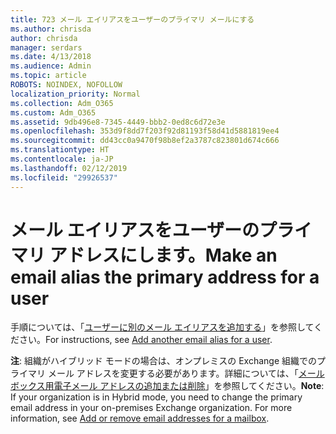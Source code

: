 ```yaml
---
title: 723 メール エイリアスをユーザーのプライマリ メールにする
ms.author: chrisda
author: chrisda
manager: serdars
ms.date: 4/13/2018
ms.audience: Admin
ms.topic: article
ROBOTS: NOINDEX, NOFOLLOW
localization_priority: Normal
ms.collection: Adm_O365
ms.custom: Adm_O365
ms.assetid: 9db496e8-7345-4449-bbb2-0ed8c6d72e3e
ms.openlocfilehash: 353d9f8dd7f203f92d81193f58d41d5881819ee4
ms.sourcegitcommit: dd43cc0a9470f98b8ef2a3787c823801d674c666
ms.translationtype: HT
ms.contentlocale: ja-JP
ms.lasthandoff: 02/12/2019
ms.locfileid: "29926537"
---
```

# <a name="make-an-email-alias-the-primary-address-for-a-user"></a><span data-ttu-id="50992-102">メール エイリアスをユーザーのプライマリ アドレスにします。</span><span class="sxs-lookup"><span data-stu-id="50992-102">Make an email alias the primary address for a user</span></span>

<span data-ttu-id="50992-103">手順については、「[ユーザーに別のメール エイリアスを追加する](https://support.office.com/article/0b0bd900-68b1-4bf5-808b-5d240a7739f4)」を参照してください。</span><span class="sxs-lookup"><span data-stu-id="50992-103">For instructions, see [Add another email alias for a user](https://support.office.com/article/0b0bd900-68b1-4bf5-808b-5d240a7739f4).</span></span>
  
 <span data-ttu-id="50992-p101">**注**: 組織がハイブリッド モードの場合は、オンプレミスの Exchange 組織でのプライマリ メール アドレスを変更する必要があります。詳細については、「[メールボックス用電子メール アドレスの追加または削除](https://technet.microsoft.com/library/bb123794.aspx)」を参照してください。</span><span class="sxs-lookup"><span data-stu-id="50992-p101">**Note**: If your organization is in Hybrid mode, you need to change the primary email address in your on-premises Exchange organization. For more information, see [Add or remove email addresses for a mailbox](https://technet.microsoft.com/library/bb123794.aspx).</span></span>
  

